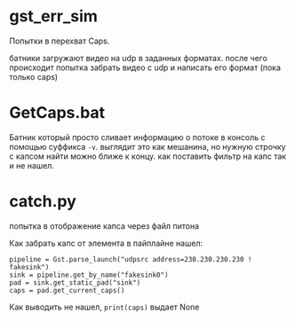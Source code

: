 # gst_err_sim
Попытки в перехват Caps.

батники загружают видео на udp в заданных форматах. после чего происходит попытка забрать видео
с udp и написать его формат (пока только caps)
# GetCaps.bat
Батник который просто сливает информацию о потоке в консоль с помощью суффикса `-v`.
выглядит это как мешанина, но нужную строчку с капсом найти можно ближе к концу.
как поставить фильтр на капс так и не нашел.
# catch.py
попытка в отображение капса через файл питона

Как забрать капс от элемента в пайплайне нашел:
```
pipeline = Gst.parse_launch("udpsrc address=230.230.230.230 ! fakesink")
sink = pipeline.get_by_name("fakesink0")
pad = sink.get_static_pad("sink")
caps = pad.get_current_caps()

```
Как выводить не нашел, `print(caps)` выдает None